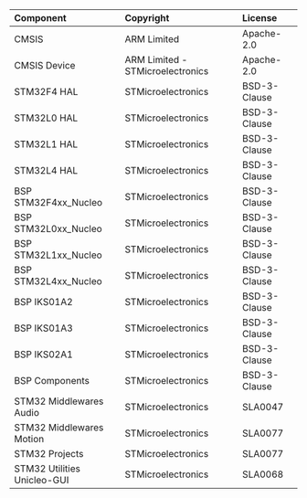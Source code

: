 | Component                       | Copyright            | License   |
|:---------                       |:-------              |:----------|
| CMSIS                           |  ARM Limited         | Apache-2.0 |
| CMSIS Device                    | ARM Limited - STMicroelectronics   | Apache-2.0 |
| STM32F4 HAL                     | STMicroelectronics   | BSD-3-Clause |
| STM32L0 HAL                     | STMicroelectronics   | BSD-3-Clause |
| STM32L1 HAL                     | STMicroelectronics   | BSD-3-Clause |
| STM32L4 HAL                     | STMicroelectronics   | BSD-3-Clause |
| BSP STM32F4xx_Nucleo            | STMicroelectronics   | BSD-3-Clause |
| BSP STM32L0xx_Nucleo            | STMicroelectronics   | BSD-3-Clause |
| BSP STM32L1xx_Nucleo            | STMicroelectronics   | BSD-3-Clause |
| BSP STM32L4xx_Nucleo            | STMicroelectronics   | BSD-3-Clause |
| BSP IKS01A2                     | STMicroelectronics   | BSD-3-Clause |
| BSP IKS01A3                     | STMicroelectronics   | BSD-3-Clause |
| BSP IKS02A1                     | STMicroelectronics   | BSD-3-Clause |
| BSP Components                  | STMicroelectronics   | BSD-3-Clause |
| STM32 Middlewares Audio         | STMicroelectronics   | SLA0047 |
| STM32 Middlewares Motion        | STMicroelectronics   | SLA0077 |
| STM32 Projects                  | STMicroelectronics   | SLA0077 |
| STM32 Utilities Unicleo-GUI     | STMicroelectronics   | SLA0068 |
